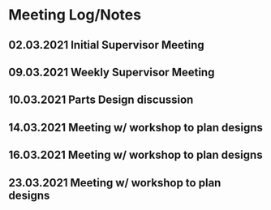 # Meeting Log/Notes

## 02.03.2021 Initial Supervisor Meeting
## 09.03.2021 Weekly Supervisor Meeting
## 10.03.2021 Parts Design discussion
## 14.03.2021 Meeting w/ workshop to plan designs
## 16.03.2021 Meeting w/ workshop to plan designs
## 23.03.2021 Meeting w/ workshop to plan designs